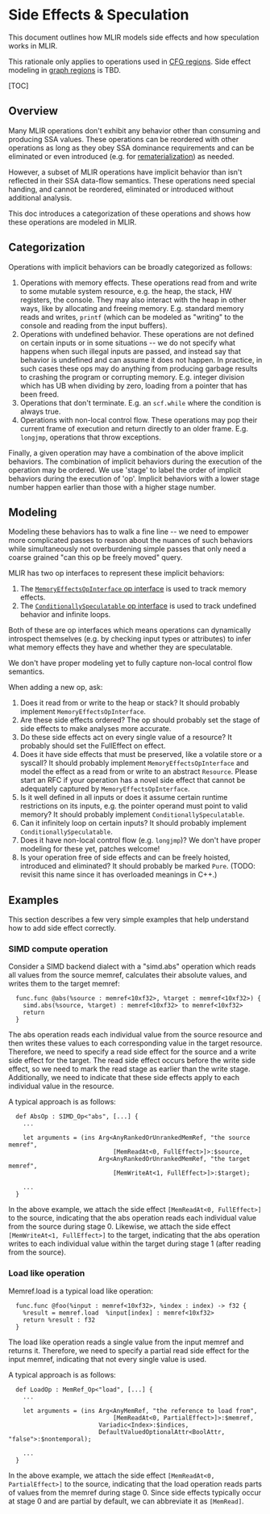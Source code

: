 # Side Effects & Speculation

This document outlines how MLIR models side effects and how speculation works in
MLIR.

This rationale only applies to operations used in
[CFG regions](../LangRef.md/#control-flow-and-ssacfg-regions). Side effect
modeling in [graph regions](../LangRef.md/#graph-regions) is TBD.

[TOC]

## Overview

Many MLIR operations don't exhibit any behavior other than consuming and
producing SSA values. These operations can be reordered with other operations as
long as they obey SSA dominance requirements and can be eliminated or even
introduced (e.g. for
[rematerialization](https://en.wikipedia.org/wiki/Rematerialization)) as needed.

However, a subset of MLIR operations have implicit behavior than isn't reflected
in their SSA data-flow semantics. These operations need special handing, and
cannot be reordered, eliminated or introduced without additional analysis.

This doc introduces a categorization of these operations and shows how these
operations are modeled in MLIR.

## Categorization

Operations with implicit behaviors can be broadly categorized as follows:

1. Operations with memory effects. These operations read from and write to some
   mutable system resource, e.g. the heap, the stack, HW registers, the console.
   They may also interact with the heap in other ways, like by allocating and
   freeing memory. E.g. standard memory reads and writes, `printf` (which can be
   modeled as "writing" to the console and reading from the input buffers).
1. Operations with undefined behavior. These operations are not defined on
   certain inputs or in some situations -- we do not specify what happens when
   such illegal inputs are passed, and instead say that behavior is undefined
   and can assume it does not happen. In practice, in such cases these ops may
   do anything from producing garbage results to crashing the program or
   corrupting memory. E.g. integer division which has UB when dividing by zero,
   loading from a pointer that has been freed.
1. Operations that don't terminate. E.g. an `scf.while` where the condition is
   always true.
1. Operations with non-local control flow. These operations may pop their
   current frame of execution and return directly to an older frame. E.g.
   `longjmp`, operations that throw exceptions.

Finally, a given operation may have a combination of the above implicit
behaviors. The combination of implicit behaviors during the execution of the
operation may be ordered. We use 'stage' to label the order of implicit
behaviors during the execution of 'op'. Implicit behaviors with a lower stage
number happen earlier than those with a higher stage number.

## Modeling

Modeling these behaviors has to walk a fine line -- we need to empower more
complicated passes to reason about the nuances of such behaviors while
simultaneously not overburdening simple passes that only need a coarse grained
"can this op be freely moved" query.

MLIR has two op interfaces to represent these implicit behaviors:

1. The
   [`MemoryEffectsOpInterface` op interface](https://github.com/llvm/llvm-project/blob/main/mlir/include/mlir/Interfaces/SideEffectInterfaces.td#L26)
   is used to track memory effects.
1. The
   [`ConditionallySpeculatable` op interface](https://github.com/llvm/llvm-project/blob/main/mlir/include/mlir/Interfaces/SideEffectInterfaces.td#L105)
   is used to track undefined behavior and infinite loops.

Both of these are op interfaces which means operations can dynamically
introspect themselves (e.g. by checking input types or attributes) to infer what
memory effects they have and whether they are speculatable.

We don't have proper modeling yet to fully capture non-local control flow
semantics.

When adding a new op, ask:

1. Does it read from or write to the heap or stack? It should probably implement
   `MemoryEffectsOpInterface`.
1. Are these side effects ordered? The op should probably set the stage of
   side effects to make analyses more accurate.
1. Do these side effects act on every single value of a resource? It probably
   should set the FullEffect on effect.
1. Does it have side effects that must be preserved, like a volatile store or a
   syscall? It should probably implement `MemoryEffectsOpInterface` and model
   the effect as a read from or write to an abstract `Resource`. Please start an
   RFC if your operation has a novel side effect that cannot be adequately
   captured by `MemoryEffectsOpInterface`.
1. Is it well defined in all inputs or does it assume certain runtime
   restrictions on its inputs, e.g. the pointer operand must point to valid
   memory? It should probably implement `ConditionallySpeculatable`.
1. Can it infinitely loop on certain inputs? It should probably implement
   `ConditionallySpeculatable`.
1. Does it have non-local control flow (e.g. `longjmp`)? We don't have proper
   modeling for these yet, patches welcome!
1. Is your operation free of side effects and can be freely hoisted, introduced
   and eliminated? It should probably be marked `Pure`. (TODO: revisit this name
   since it has overloaded meanings in C++.)

## Examples

This section describes a few very simple examples that help understand how to
add side effect correctly.

### SIMD compute operation

Consider a SIMD backend dialect with a "simd.abs" operation which reads all
values from the source memref, calculates their absolute values, and writes them
to the target memref:

```mlir
  func.func @abs(%source : memref<10xf32>, %target : memref<10xf32>) {
    simd.abs(%source, %target) : memref<10xf32> to memref<10xf32>
    return
  }
```

The abs operation reads each individual value from the source resource and then
writes these values to each corresponding value in the target resource.
Therefore, we need to specify a read side effect for the source and a write side
effect for the target. The read side effect occurs before the write side effect,
so we need to mark the read stage as earlier than the write stage. Additionally,
we need to indicate that these side effects apply to each individual value in
the resource.

A typical approach is as follows:
``` mlir
  def AbsOp : SIMD_Op<"abs", [...] {
    ...

    let arguments = (ins Arg<AnyRankedOrUnrankedMemRef, "the source memref",
                             [MemReadAt<0, FullEffect>]>:$source,
                         Arg<AnyRankedOrUnrankedMemRef, "the target memref",
                             [MemWriteAt<1, FullEffect>]>:$target);

    ...
  }
```

In the above example, we attach the side effect `[MemReadAt<0, FullEffect>]` to
the source, indicating that the abs operation reads each individual value from
the source during stage 0. Likewise, we attach the side effect
`[MemWriteAt<1, FullEffect>]` to the target, indicating that the abs operation
writes to each individual value within the target during stage 1 (after reading
from the source).

### Load like operation

Memref.load is a typical load like operation:
```mlir
  func.func @foo(%input : memref<10xf32>, %index : index) -> f32 {
    %result = memref.load  %input[index] : memref<10xf32>
    return %result : f32
  }
```

The load like operation reads a single value from the input memref and returns
it. Therefore, we need to specify a partial read side effect for the input
memref, indicating that not every single value is used.

A typical approach is as follows:
``` mlir
  def LoadOp : MemRef_Op<"load", [...] {
    ...

    let arguments = (ins Arg<AnyMemRef, "the reference to load from",
                             [MemReadAt<0, PartialEffect>]>:$memref,
                         Variadic<Index>:$indices,
                         DefaultValuedOptionalAttr<BoolAttr, "false">:$nontemporal);

    ...
  }
```

In the above example, we attach the side effect `[MemReadAt<0, PartialEffect>]` to
the source, indicating that the load operation reads parts of values from the
memref during stage 0. Since side effects typically occur at stage 0 and are
partial by default, we can abbreviate it as `[MemRead]`.
